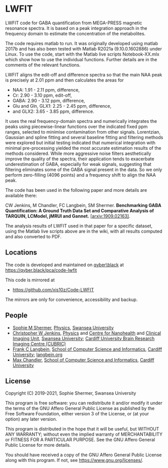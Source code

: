 # LWFIT

LWFIT code for GABA quantification from MEGA-PRESS magnetic resonance spectra. It is
based on a peak integration approach in the frequency domain to estimate the
concentration of the metabolites.

The code requires matlab to run.  It was originally developed using matlab 2017b and 
has also been tested with Matlab R2021a (9.10.0.1602886) under Linux. To use the code, 
start with the Matlab live scripts Notebook-XX.mlx which show how to use the individual 
functions. Further details are in the comments of the relevant functions.

LWFIT aligns the edit-off and difference spectra so that the main NAA peak is
precisely at 2.01 ppm and then calculates the areas for
  * NAA: 1.91 - 2.11 ppm, difference,
  * Cr: 2.90 - 3.10 ppm, edit-off,
  * GABA: 2.90 - 3.12 ppm, difference,
  * Glu and Gln, GLX1: 2.25 - 2.45 ppm, difference,
  * and GLX2: 3.65 - 3.85 ppm, difference.

It uses the real frequency-domain spectra and numerically integrates the peaks
using piecewise-linear functions over the indicated fixed ppm ranges, selected to
minimise contamination from other signals. Lorentzian, Gaussian and spline fitting
and several baseline fitting and filtering methods were explored but initial testing
indicated that numerical integration with minimal pre-processing yielded the most
accurate estimation results of the methods considered. While more aggressive noise
filters aesthetically improve the quality of the spectra, their application tends to
exacerbate underestimation of GABA, especially for weak signals, suggesting that
filtering eliminates some of the GABA signal present in the data. So we only 
perform zero-filling (4096 points) and a frequency shift to align the NAA peak.

The code has been used in the following paper and more details are available there:

CW Jenkins, M Chandler, FC Langbein, SM Shermer. **Benchmarking GABA Quantification:
A Ground Truth Data Set and Comparative Analysis of TARQUIN, LCModel, jMRUI and
Gannet.** [[arxiv:1909.02163]](https://arxiv.org/abs/1909.02163).

The analysis results of LWFIT used in that paper for a specific dataset, using
the Matlab live scripts above are in the wiki, with all results computed and also
converted to PDF.

## Locations

The code is developed and maintained on [qyber\\black](https://qyber.black)
at https://qyber.black/pca/code-lwfit

This code is mirrored at
* https://github.com/xis10z/Code-LWFIT

The mirrors are only for convenience, accessibility and backup.

## People

* [Sophie M Shermer](https://qyber.black/lw1660), [Physics](https://www.swansea.ac.uk/physics), [Swansea University](https://www.swansea.ac.uk/)
* [Christopher W Jenkins](https://qyber.black/chris), [Physics](https://www.swansea.ac.uk/physics) and [Centre for Nanohealth](https://www.swansea.ac.uk/nanohealth/facilities/) and [Clinical Imaging Unit](https://www.swansea.ac.uk/medicine/research/researchfacilities/jointclinicalresearchfacility/clinicalimagingfacility/), [Swansea University](https://www.swansea.ac.uk/); [Cardiff University Brain Research Imaging Centre (CUBRIC)](https://www.cardiff.ac.uk/cardiff-university-brain-research-imaging-centre)
* [Frank C Langbein](https://qyber.black/xis10z), [School of Computer Science and Informatics](https://www.cardiff.ac.uk/computer-science), [Cardiff University](https://www.cardiff.ac.uk/); [langbein.org](https://langbein.org/)
* [Max Chandler](https://qyber.black/max), [School of Computer Science and Informatics](https://www.cardiff.ac.uk/computer-science), [Cardiff University](https://www.cardiff.ac.uk/)

## License

Copyright (C) 2019-2021, Sophie Shermer, Swansea University

This program is free software: you can redistribute it and/or modify
it under the terms of the GNU Affero General Public License as published by
the Free Software Foundation, either version 3 of the License, or
(at your option) any later version.

This program is distributed in the hope that it will be useful,
but WITHOUT ANY WARRANTY; without even the implied warranty of
MERCHANTABILITY or FITNESS FOR A PARTICULAR PURPOSE.  See the
GNU Affero General Public License for more details.

You should have received a copy of the GNU Affero General Public License
along with this program.  If not, see <https://www.gnu.org/licenses/>.
